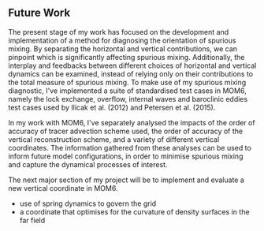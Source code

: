 ## Future Work

The present stage of my work has focused on the development and implementation of a method for diagnosing the orientation of spurious mixing. By separating the horizontal and vertical contributions, we can pinpoint which is significantly affecting spurious mixing. Additionally, the interplay and feedbacks between different choices of horizontal and vertical dynamics can be examined, instead of relying only on their contributions to the total measure of spurious mixing. To make use of my spurious mixing diagnostic, I've implemented a suite of standardised test cases in MOM6, namely the lock exchange, overflow, internal waves and baroclinic eddies test cases used by Ilicak et al. (2012) and Petersen et al. (2015).

In my work with MOM6, I've separately analysed the impacts of the order of accuracy of tracer advection scheme used, the order of accuracy of the vertical reconstruction scheme, and a variety of different vertical coordinates. The information gathered from these analyses can be used to inform future model configurations, in order to minimise spurious mixing and capture the dynamical processes of interest.

The next major section of my project will be to implement and evaluate a new vertical coordinate in MOM6.

- use of spring dynamics to govern the grid
- a coordinate that optimises for the curvature of density surfaces in the far field
